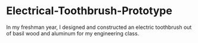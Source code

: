 # Electrical-Toothbrush-Prototype
In my freshman year, I designed and constructed an electric toothbrush out of basil wood and aluminum for my engineering class.
